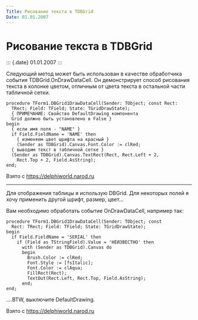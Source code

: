 ```yaml
---
Title: Рисование текста в TDBGrid
Date: 01.01.2007
---
```



Рисование текста в TDBGrid
==========================

::: {.date}
01.01.2007
:::

Следующий метод может быть использован в качестве обработчика события
TDBGrid.OnDrawDataCell. Он демонстрирует способ рисования текста в
колонке цветом, отличным от цвета текста в остальной части табличной
сетки.

    procedure TForm1.DBGrid1DrawDataCell(Sender: TObject; const Rect:
      TRect; Field: TField; State: TGridDrawState);
      { ПРИМЕЧАНИЕ: Свойство DefaultDrawing компонента
      Grid должно быть установлено в False }
    begin
      { если имя поля - "NAME" }
      if Field.FieldName = 'NAME' then
        { изменяем цвет шрифта на красный }
        (Sender as TDBGrid).Canvas.Font.Color := clRed;
      { выводим текст в табличной сетке }
      (Sender as TDBGrid).Canvas.TextRect(Rect, Rect.Left + 2,
        Rect.Top + 2, Field.AsString);
    end;

Взято с <https://delphiworld.narod.ru>

------------------------------------------------------------------------

Для отображения таблицы я использую DBGrid. Для некоторых полей я хочу
применить другой шрифт, размер, цвет\...

Вам необходимо обработать событие OnDrawDataCell, например так:

    procedure TForm1.DBGrid1DrawDataCell(Sender: TObject; const 
      Rect: TRect; Field: TField; State: TGridDrawState);
    begin
      if Field.FieldName = 'SERIAL' then
        if (Field as TStringField).Value = 'НЕИЗВЕСТНО' then
          with (Sender as TDBGrid).Canvas do 
          begin
            Brush.Color := clRed;
            Font.Style := [fsItalic];
            Font.Color := clAqua;
            FillRect(Rect);
            TextOut(Rect.Left, Rect.Top, Field.AsString);
          end;
    end;

\....BTW, выключите DefaultDrawing.

Взято с <https://delphiworld.narod.ru>
